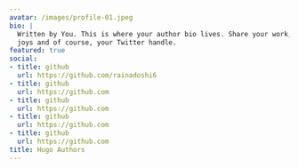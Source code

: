 ```yaml
---
avatar: /images/profile-01.jpeg
bio: |
  Written by You. This is where your author bio lives. Share your work, your
  joys and of course, your Twitter handle.
featured: true
social:
- title: github
  url: https://github.com/rainadoshi6
- title: github
  url: https://github.com
- title: github
  url: https://github.com
- title: github
  url: https://github.com
- title: github
  url: https://github.com
title: Hugo Authors
---
```

